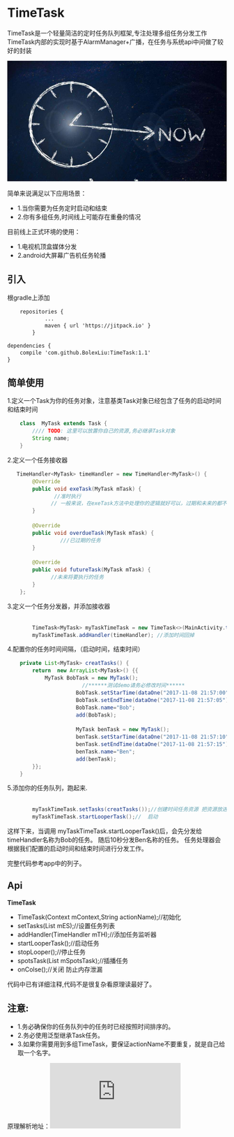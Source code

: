 # TimeTask
 TimeTask是一个轻量简洁的定时任务队列框架,专注处理多组任务分发工作
TimeTask内部的实现时基于AlarmManager+广播，在任务与系统api中间做了较好的封装

![](./img.png)

简单来说满足以下应用场景：
- 1.当你需要为任务定时启动和结束
- 2.你有多组任务,时间线上可能存在重叠的情况


目前线上正式环境的使用：
- 1.电视机顶盒媒体分发
- 2.android大屏幕广告机任务轮播


## 引入

根gradle上添加
```
	repositories {
			...
			maven { url 'https://jitpack.io' }
		}
```

```	
dependencies {
    compile 'com.github.BolexLiu:TimeTask:1.1'
}

```
	
## 简单使用


1.定义一个Task为你的任务对象，注意基类Task对象已经包含了任务的启动时间和结束时间

```java
    class  MyTask extends Task {
        //// TODO: 这里可以放置你自己的资源,务必继承Task对象
        String name;
    }

```

2.定义一个任务接收器
```java
   TimeHandler<MyTask> timeHandler = new TimeHandler<MyTask>() {
        @Override
        public void exeTask(MyTask mTask) {
               //准时执行
              // 一般来说，在exeTask方法中处理你的逻辑就好可以，过期和未来的都不需要关注 
        }

        @Override
        public void overdueTask(MyTask mTask) {
                 ///已过期的任务
        }

        @Override
        public void futureTask(MyTask mTask) {
              //未来将要执行的任务
        }
    };

```

3.定义一个任务分发器，并添加接收器
```java
 
        TimeTask<MyTask> myTaskTimeTask = new TimeTask<>(MainActivity.this,ACTION); // 创建一个任务处理器
        myTaskTimeTask.addHandler(timeHandler); //添加时间回掉
```


4.配置你的任务时间间隔，（启动时间，结束时间）
```java
    private List<MyTask> creatTasks() {
        return  new ArrayList<MyTask>() {{
            MyTask BobTask = new MyTask();
                        //******测试demo请务必修改时间******
                      BobTask.setStarTime(dataOne("2017-11-08 21:57:00"));   //当前时间
                      BobTask.setEndTime(dataOne("2017-11-08 21:57:05"));  //5秒后结束
                      BobTask.name="Bob";
                      add(BobTask);

                      MyTask benTask = new MyTask();
                      benTask.setStarTime(dataOne("2017-11-08 21:57:10")); //10秒开始
                      benTask.setEndTime(dataOne("2017-11-08 21:57:15")); //15秒后结束
                      benTask.name="Ben";
                      add(benTask);
        }};
    }
```

5.添加你的任务队列，跑起来.
```java
        
        myTaskTimeTask.setTasks(creatTasks());//创建时间任务资源 把资源放进去处理
        myTaskTimeTask.startLooperTask();//  启动

```

这样下来，当调用 myTaskTimeTask.startLooperTask()后，会先分发给timeHandler名称为Bob的任务。
随后10秒分发Ben名称的任务。 任务处理器会根据我们配置的启动时间和结束时间进行分发工作。


完整代码参考app中的列子。



## Api


**TimeTask**
- TimeTask(Context mContext,String actionName);//初始化
- setTasks(List<T> mES);//设置任务列表
- addHandler(TimeHandler<T> mTH);//添加任务监听器
- startLooperTask();//启动任务
- stopLooper();//停止任务
- spotsTask(List<T> mSpotsTask);//插播任务
- onColse();//关闭 防止内存泄漏

代码中已有详细注释,代码不是很复杂看原理读最好了。

## 注意:

- 1.务必确保你的任务队列中的任务时已经按照时间排序的。
- 2.务必使用泛型继承Task任务。
- 3.如果你需要用到多组TimeTask，要保证actionName不要重复，就是自己给取一个名字。


原理解析地址：![动手写Android内的计划任务定时框架](http://dajipai.cc/archives/a9dda310.html)

